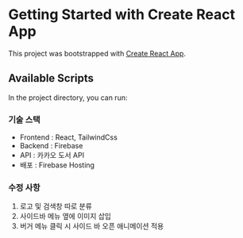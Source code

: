 # Getting Started with Create React App

This project was bootstrapped with [Create React App](https://github.com/facebook/create-react-app).

## Available Scripts

In the project directory, you can run:

### 기술 스택
- Frontend : React, TailwindCss
- Backend : Firebase
- API : 카카오 도서 API
- 배포 : Firebase Hosting

### 수정 사항
1. 로고 및 검색창 따로 분류
2. 사이드바 메뉴 옆에 이미지 삽입
3. 버거 메뉴 클릭 시 사이드 바 오픈 애니메이션 적용